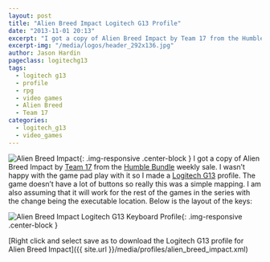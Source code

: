 ```yaml
---
layout: post
title: "Alien Breed Impact Logitech G13 Profile"
date: "2013-11-01 20:13"
excerpt: "I got a copy of Alien Breed Impact by Team 17 from the Humble Bundle weekly sale. I wasn’t happy with the game pad play with it so I made a Logitech G13 profile. The game doesn’t have a lot of buttons so really this was a simple mapping."
excerpt-img: "/media/logos/header_292x136.jpg"
author: Jason Hardin
pageclass: logitechg13
tags:
  - logitech g13
  - profile
  - rpg
  - video games
  - Alien Breed
  - Team 17
categories:
  - logitech_g13
  - video_games
---
```

![Alien Breed Impact]({{site.url}}/media/logos/header_292x136.jpg){: .img-responsive  .center-block }
I got a copy of Alien Breed Impact by [Team 17](http://www.team17.com/) from the [Humble Bundle](https://www.humblebundle.com/) weekly sale. I wasn’t happy with the game pad play with it so I made a [Logitech G13](http://gaming.logitech.com/en-us/product/g13-advanced-gameboard) profile. The game doesn’t have a lot of buttons so really this was a simple mapping. I am also assuming that it will work for the rest of the games in the series with the change being the executable location. Below is the layout of the keys:

![Alien Breed Impact Logitech G13 Keyboard Profile]({{site.url}}/media/profiles/alien_breed_impact_keyboard_layout.png){: .img-responsive  .center-block }

[Right click and select save as to download the Logitech G13 profile for Alien Breed Impact]({{ site.url }}/media/profiles/alien_breed_impact.xml)
